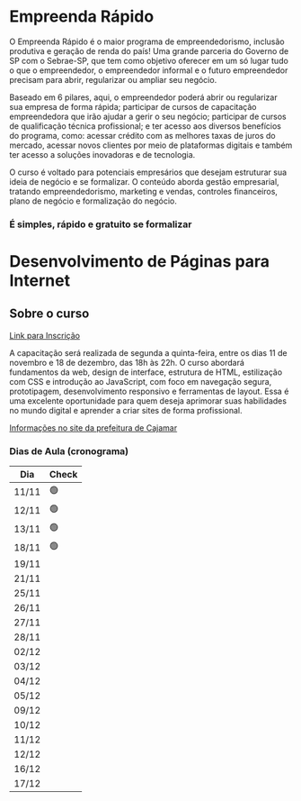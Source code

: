 # Empreenda Rápido

O Empreenda Rápido é o maior programa de empreendedorismo, inclusão produtiva e geração de renda do país! Uma grande parceria do Governo de SP com o Sebrae-SP, que tem como objetivo oferecer em um só lugar tudo o que o empreendedor, o empreendedor informal e o futuro empreendedor precisam para abrir, regularizar ou ampliar seu negócio.

Baseado em 6 pilares, aqui, o empreendedor poderá abrir ou regularizar sua empresa de forma rápida; participar de cursos de capacitação empreendedora que irão ajudar a gerir o seu negócio; participar de cursos de qualificação técnica profissional; e ter acesso aos diversos benefícios do programa, como: acessar crédito com as melhores taxas de juros do mercado, acessar novos clientes por meio de plataformas digitais e também ter acesso a soluções inovadoras e de tecnologia.

O curso é voltado para potenciais empresários que desejam estruturar sua ideia de negócio e se formalizar. O conteúdo aborda gestão empresarial, tratando empreendedorismo, marketing e vendas, controles financeiros, plano de negócio e formalização do negócio.

### É simples, rápido e gratuito se formalizar

# Desenvolvimento de Páginas para Internet

## Sobre o curso

[Link para Inscrição](https://amei.sebrae.com.br/auth/realms/externo/protocol/openid-connect/auth?redirect_uri=https://inscricao.sebraesp.com.br/owin/security/keycloak/keycloak-empreendarapido/callback&response_type=code&scope=openid&state=oidc_state_0bed2e424af6449e9f17d2f39dbeabd6&client_id=inscricao-sp)

A capacitação será realizada de segunda a quinta-feira, entre os dias 11 de novembro e 18 de dezembro, das 18h às 22h.
O curso abordará fundamentos da web, design de interface, estrutura de HTML, estilização com CSS e introdução ao JavaScript, com foco em navegação segura, prototipagem, desenvolvimento responsivo e ferramentas de layout.
Essa é uma excelente oportunidade para quem deseja aprimorar suas habilidades no mundo digital e aprender a criar sites de forma profissional.

[Informações no site da prefeitura de Cajamar](https://cajamar.sp.gov.br/noticias/2024/10/23/inscricoes-abertas-para-o-curso-aprenda-a-desenvolver-paginas-na-internet/)

### Dias de Aula (cronograma)

| Dia      | Check |
|----------|-------|
| 11/11    |  🟢  |
| 12/11    |  🟢  |
| 13/11    |  🟢  |
| 18/11    |  🟢  |
| 19/11    |       |
| 21/11    |       |
| 25/11    |       |
| 26/11    |       |
| 27/11    |       |
| 28/11    |       |
| 02/12    |       |
| 03/12    |       |
| 04/12    |       |
| 05/12    |       |
| 09/12    |       |
| 10/12    |       |
| 11/12    |       |
| 12/12    |       |
| 16/12    |       |
| 17/12    |       |
